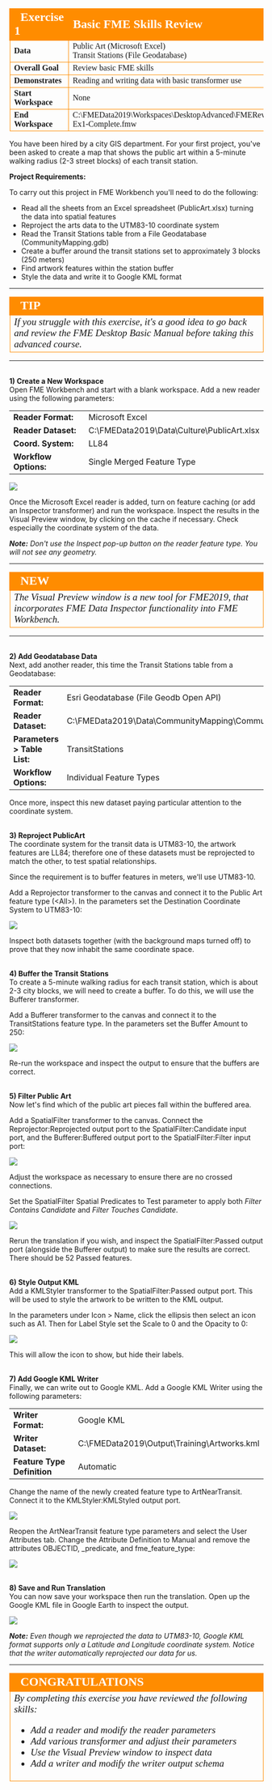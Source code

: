 <!--Exercise Section-->


<table style="border-spacing: 0px;border-collapse: collapse;font-family:serif">
<tr>
<td width=25% style="vertical-align:middle;background-color:darkorange;border: 2px solid darkorange">
<i class="fa fa-cogs fa-lg fa-pull-left fa-fw" style="color:white;padding-right: 12px;vertical-align:text-top"></i>
<span style="color:white;font-size:x-large;font-weight: bold">Exercise 1</span>
</td>
<td style="border: 2px solid darkorange;background-color:darkorange;color:white">
<span style="color:white;font-size:x-large;font-weight: bold">Basic FME Skills Review</span>
</td>
</tr>

<tr>
<td style="border: 1px solid darkorange; font-weight: bold">Data</td>
<td style="border: 1px solid darkorange">Public Art (Microsoft Excel)<br>Transit Stations (File Geodatabase)</td>
</tr>

<tr>
<td style="border: 1px solid darkorange; font-weight: bold">Overall Goal</td>
<td style="border: 1px solid darkorange">Review basic FME skills </td>
</tr>

<tr>
<td style="border: 1px solid darkorange; font-weight: bold">Demonstrates</td>
<td style="border: 1px solid darkorange">Reading and writing data with basic transformer use</td>
</tr>

<tr>
<td style="border: 1px solid darkorange; font-weight: bold">Start Workspace</td>
<td style="border: 1px solid darkorange">None</td>
</tr>

<tr>
<td style="border: 1px solid darkorange; font-weight: bold">End Workspace</td>
<td style="border: 1px solid darkorange">C:\FMEData2019\Workspaces\DesktopAdvanced\FMEReview-Ex1-Complete.fmw
</tr>

</table>

You have been hired by a city GIS department. For your first project, you've been asked to create a map that shows the public art within a 5-minute walking radius (2-3 street blocks) of each transit station.

**Project Requirements:**

To carry out this project in FME Workbench you'll need to do the following:

- Read all the sheets from an Excel spreadsheet (PublicArt.xlsx) turning the data into spatial features 
- Reproject the arts data to the UTM83-10 coordinate system
- Read the Transit Stations table from a File Geodatabase (CommunityMapping.gdb)
- Create a buffer around the transit stations set to approximately 3 blocks (250 meters)
- Find artwork features within the station buffer
- Style the data and write it to Google KML format

---

<!--Tip Section--> 

<table style="border-spacing: 0px">
<tr>
<td style="vertical-align:middle;background-color:darkorange;border: 2px solid darkorange">
<i class="fa fa-info-circle fa-lg fa-pull-left fa-fw" style="color:white;padding-right: 12px;vertical-align:text-top"></i>
<span style="color:white;font-size:x-large;font-weight: bold;font-family:serif">TIP</span>
</td>
</tr>

<tr>
<td style="border: 1px solid darkorange">
<span style="font-family:serif; font-style:italic; font-size:larger">
If you struggle with this exercise, it's a good idea to go back and review the FME Desktop Basic Manual before taking this advanced course. 
</span>
</td>
</tr>
</table>

---

<br>**1) Create a New Workspace**
<br>Open FME Workbench and start with a blank workspace. Add a new reader using the following parameters:
<table>
<tr><td><strong>Reader Format:</strong></td><td>Microsoft Excel</td></tr>
<tr><td><strong>Reader Dataset:</td><td>C:\FMEData2019\Data\Culture\PublicArt.xlsx</td></tr>
<tr><td><strong>Coord. System:</strong></td><td>LL84</td></tr>
<tr><td><strong>Workflow Options:</strong></td><td>Single Merged Feature Type</td></tr>
</table>

![](./Images/Img0.200.Ex1.ExcelReader.png)

Once the Microsoft Excel reader is added, turn on feature caching (or add an Inspector transformer) and run the workspace. Inspect the results in the Visual Preview window, by clicking on the cache if necessary. Check especially the coordinate system of the data.

***Note:*** *Don't use the Inspect pop-up button on the reader feature type. You will not see any geometry.*

---

<!--New Section--> 

<table style="border-spacing: 0px">
<tr>
<td style="vertical-align:middle;background-color:darkorange;border: 2px solid darkorange">
<i class="fa fa-bolt fa-lg fa-pull-left fa-fw" style="color:white;padding-right: 12px;vertical-align:text-top"></i>
<span style="color:white;font-size:x-large;font-weight: bold;font-family:serif">NEW</span>
</td>
</tr>

<tr>
<td style="border: 1px solid darkorange">
<span style="font-family:serif; font-style:italic; font-size:larger">
The Visual Preview window is a new tool for FME2019, that incorporates FME Data Inspector functionality into FME Workbench.
</span>
</td>
</tr>
</table>

---

<br>**2) Add Geodatabase Data**
<br>Next, add another reader, this time the Transit Stations table from a Geodatabase:

<table>
<tr><td><strong>Reader Format:</strong></td><td>Esri Geodatabase (File Geodb Open API)</td></tr>
<tr><td><strong>Reader Dataset:</td><td>C:\FMEData2019\Data\CommunityMapping\CommunityMap.gdb</td></tr>
<tr><td><strong>Parameters &gt; Table List:</strong></td><td>TransitStations</td></tr>
<tr><td><strong>Workflow Options:</strong></td><td>Individual Feature Types</td></tr>
</table>

Once more, inspect this new dataset paying particular attention to the coordinate system.


<br>**3) Reproject PublicArt**
<br>The coordinate system for the transit data is UTM83-10, the artwork features are LL84; therefore one of these datasets must be reprojected to match the other, to test spatial relationships. 

Since the requirement is to buffer features in meters, we'll use UTM83-10. 

Add a Reprojector transformer to the canvas and connect it to the Public Art feature type (&lt;All&gt;). In the parameters set the Destination Coordinate System to UTM83-10:

![](./Images/Img0.201.Ex1.ReprojectorParameters.png)

Inspect both datasets together (with the background maps turned off) to prove that they now inhabit the same coordinate space.


<br>**4) Buffer the Transit Stations**
<br>To create a 5-minute walking radius for each transit station, which is about 2-3 city blocks, we will need to create a buffer. To do this, we will use the Bufferer transformer. 

Add a Bufferer transformer to the canvas and connect it to the TransitStations feature type. In the parameters set the Buffer Amount to 250:

![](./Images/Img0.202.Ex1.BuffererParameters.png)

Re-run the workspace and inspect the output to ensure that the buffers are correct.


<br>**5) Filter Public Art**
<br>Now let's find which of the public art pieces fall within the buffered area. 

Add a SpatialFilter transformer to the canvas. Connect the Reprojector:Reprojected output port to the SpatialFilter:Candidate input port, and the Bufferer:Buffered output port to the SpatialFilter:Filter input port:

![](./Images/Img0.203.Ex1.SpatialFilter.png)

Adjust the workspace as necessary to ensure there are no crossed connections. 

Set the SpatialFilter Spatial Predicates to Test parameter to apply both *Filter Contains Candidate* and *Filter Touches Candidate*.

![](./Images/Img0.204.Ex1.SpatialFilterParameters.png)

Rerun the translation if you wish, and inspect the SpatialFilter:Passed output port (alongside the Bufferer output) to make sure the results are correct. There should be 52 Passed features.


<br>**6) Style Output KML**
<br>Add a KMLStyler transformer to the SpatialFilter:Passed output port. This will be used to style the artwork to be written to the KML output. 

In the parameters under Icon &gt; Name, click the ellipsis then select an icon such as A1. Then for Label Style set the Scale to 0 and the Opacity to 0:

![](./Images/Img0.205.Ex1.KMLStylerParams.png)

This will allow the icon to show, but hide their labels. 


<br>**7) Add Google KML Writer**
<br>Finally, we can write out to Google KML. Add a Google KML Writer using the following parameters:

<table>
<tr><td><strong>Writer Format:</strong></td><td>Google KML</td></tr>
<tr><td><strong>Writer Dataset:</td><td>C:\FMEData2019\Output\Training\Artworks.kml</td></tr>
<tr><td><strong>Feature Type Definition</strong></td><td>Automatic</td></tr>
</table>

Change the name of the newly created feature type to ArtNearTransit. Connect it to the KMLStyler:KMLStyled output port.

![](./Images/Img0.206.Ex1.KMLFeatureType.png)

Reopen the ArtNearTransit feature type parameters and select the User Attributes tab. Change the Attribute Definition to Manual and remove the attributes OBJECTID, &#95;predicate, and fme&#95;feature&#95;type:

![](./Images/Img0.207.Ex1.KMLUserAttributes.png)


<br>**8) Save and Run Translation**
<br>You can now save your workspace then run the translation. Open up the Google KML file in Google Earth to inspect the output.

![](./Images/Img0.208.Ex1.FinalGoogleEarthOutput.png)

***Note:*** *Even though we reprojected the data to UTM83-10, Google KML format supports only a Latitude and Longitude coordinate system. Notice that the writer automatically reprojected our data for us.*

---

<!--Exercise Congratulations Section--> 

<table style="border-spacing: 0px">
<tr>
<td style="vertical-align:middle;background-color:darkorange;border: 2px solid darkorange">
<i class="fa fa-thumbs-o-up fa-lg fa-pull-left fa-fw" style="color:white;padding-right: 12px;vertical-align:text-top"></i>
<span style="color:white;font-size:x-large;font-weight: bold;font-family:serif">CONGRATULATIONS</span>
</td>
</tr>

<tr>
<td style="border: 1px solid darkorange">
<span style="font-family:serif; font-style:italic; font-size:larger">
By completing this exercise you have reviewed the following skills:
<br>
<ul>
<li>Add a reader and modify the reader parameters</li>
<li>Add various transformer and adjust their parameters</li>
<li>Use the Visual Preview window to inspect data</li>
<li>Add a writer and modify the writer output schema</li>
</ul>
</span>
</td>
</tr>
</table>